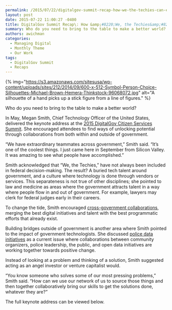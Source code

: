 ```yaml
---
permalink: /2015/07/22/digitalgov-summit-recap-how-we-the-techies-can-effect-change/
layout: post
date: 2015-07-22 11:00:27 -0400
title: DigitalGov Summit Recap\: How &amp;#8220;We, the Techies&amp;#8221; Can Effect Change
summary: Who do you need to bring to the table to make a better world? In May, Megan Smith, Chief Technology Officer of the United States, delivered the keynote address at the 2015 DigitalGov Citizen Services Summit. She encouraged attendees to find ways of unlocking potential through collaborations from both within and outside of government. &ldquo;We
authors: awichman
categories:
  - Managing Digital
  - Monthly Theme
  - Our Work
tags:
  - DigitalGov Summit
  - Recaps
---
```


{% img="https://s3.amazonaws.com/sitesusa/wp-content/uploads/sites/212/2014/09/600-x-512-Symbol-Person-Choice-Silhouettes-Michael-Brown-Hemera-Thinkstock-96068072.jpg" alt="A silhouette of a hand picks up a stick figure from a line of figures." %} 

Who do you need to bring to the table to make a better world?

In May, Megan Smith, Chief Technology Officer of the United States, delivered the keynote address at the [2015 DigitalGov Citizen Services Summit](https://summit.WHATEVER/). She encouraged attendees to find ways of unlocking potential through collaborations from both within and outside of government.

“We have extraordinary teammates across government,” Smith said. “It’s one of the coolest things. I just came here in September from Silicon Valley. It was amazing to see what people have accomplished.”

Smith acknowledged that “We, the Techies,” have not always been included in federal decision-making. The result? A buried tech talent around government, and a culture where technology is done through vendors or services. This separateness is not true of other disciplines; she pointed to law and medicine as areas where the government attracts talent in a way where people flow in and out of government. For example, lawyers may clerk for federal judges early in their careers.

To change the tide, Smith encouraged [cross-government collaborations](https://www.WHATEVER/2015/07/07/wont-you-help-your-neighbor-communities-theme-month-on-digitalgov/), merging the best digital initiatives and talent with the best programmatic efforts that already exist.

Building bridges outside of government is another area where Smith pointed to the impact of government technologists. She discussed [police data initiatives](https://www.whitehouse.gov/blog/2015/05/18/launching-police-data-initiative) as a current issue where collaborations between community organizers, police leadership, the public, and open data initiatives are working together towards positive change.

Instead of looking at a problem and thinking of a solution, Smith suggested acting as an angel investor or venture capitalist would.

“You know someone who solves some of our most pressing problems,” Smith said. “How can we use our network of us to source those things and then together collaboratively bring our skills to get the solutions done, whatever they are?”

The full keynote address can be viewed below.